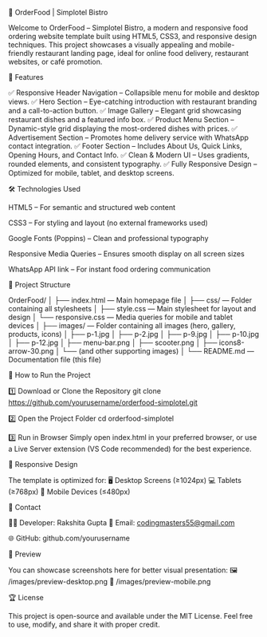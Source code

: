 🍴 OrderFood | Simplotel Bistro

Welcome to OrderFood – Simplotel Bistro, a modern and responsive food ordering website template built using HTML5, CSS3, and responsive design techniques.
This project showcases a visually appealing and mobile-friendly restaurant landing page, ideal for online food delivery, restaurant websites, or café promotion.

🌟 Features

✅ Responsive Header Navigation – Collapsible menu for mobile and desktop views.
✅ Hero Section – Eye-catching introduction with restaurant branding and a call-to-action button.
✅ Image Gallery – Elegant grid showcasing restaurant dishes and a featured info box.
✅ Product Menu Section – Dynamic-style grid displaying the most-ordered dishes with prices.
✅ Advertisement Section – Promotes home delivery service with WhatsApp contact integration.
✅ Footer Section – Includes About Us, Quick Links, Opening Hours, and Contact Info.
✅ Clean & Modern UI – Uses gradients, rounded elements, and consistent typography.
✅ Fully Responsive Design – Optimized for mobile, tablet, and desktop screens.

🛠️ Technologies Used

HTML5 – For semantic and structured web content

CSS3 – For styling and layout (no external frameworks used)

Google Fonts (Poppins) – Clean and professional typography

Responsive Media Queries – Ensures smooth display on all screen sizes

WhatsApp API link – For instant food ordering communication

📂 Project Structure

OrderFood/
│
├── index.html — Main homepage file
│
├── css/ — Folder containing all stylesheets
│ ├── style.css — Main stylesheet for layout and design
│ └── responsive.css — Media queries for mobile and tablet devices
│
├── images/ — Folder containing all images (hero, gallery, products, icons)
│ ├── p-1.jpg
│ ├── p-2.jpg
│ ├── p-9.jpg
│ ├── p-10.jpg
│ ├── p-12.jpg
│ ├── menu-bar.png
│ ├── scooter.png
│ ├── icons8-arrow-30.png
│ └── (and other supporting images)
│
└── README.md — Documentation file (this file)

🚀 How to Run the Project

1️⃣ Download or Clone the Repository
git clone https://github.com/yourusername/orderfood-simplotel.git

2️⃣ Open the Project Folder
cd orderfood-simplotel

3️⃣ Run in Browser
Simply open index.html in your preferred browser,
or use a Live Server extension (VS Code recommended) for the best experience.

📱 Responsive Design

The template is optimized for:
🖥️ Desktop Screens (≥1024px)
💻 Tablets (≥768px)
📱 Mobile Devices (≤480px)

💬 Contact

👩‍💻 Developer: Rakshita Gupta
📧 Email: codingmasters55@gmail.com

🌐 GitHub: github.com/yourusername

📸 Preview

You can showcase screenshots here for better visual presentation:
🖼️ /images/preview-desktop.png
📱 /images/preview-mobile.png

🏆 License

This project is open-source and available under the MIT License.
Feel free to use, modify, and share it with proper credit.
